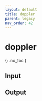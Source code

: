 ```yaml
---
layout: default
title: doppler
parent: legacy
nav_order: 42
---
```


# doppler
{: .no_toc }

## Input

## Output